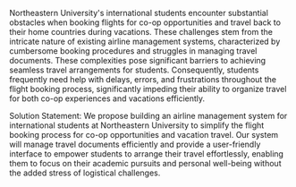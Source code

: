 Northeastern University's international students encounter substantial obstacles when booking flights for co-op opportunities and travel back to their home countries during vacations. These challenges stem from the intricate nature of existing airline management systems, characterized by cumbersome booking procedures and struggles in managing travel documents. These complexities pose significant barriers to achieving seamless travel arrangements for students. Consequently, students frequently need help with delays, errors, and frustrations throughout the flight booking process, significantly impeding their ability to organize travel for both co-op experiences and vacations efficiently.

Solution Statement:
We propose building an airline management system for international students at Northeastern University to simplify the flight booking process for co-op opportunities and vacation travel. Our system will manage travel documents efficiently and provide a user-friendly interface to empower students to arrange their travel effortlessly, enabling them to focus on their academic pursuits and personal well-being without the added stress of logistical challenges.
